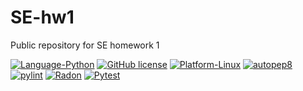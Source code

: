 # SE-hw1

Public repository for SE homework 1

[![Language-Python](https://img.shields.io/badge/Language-Python-green)](https://www.python.org/)
[![GitHub license](https://img.shields.io/github/license/SE-vrs-organization/SE-hw1)](https://github.com/SE-vrs-organization/SE-hw1/blob/main/License.md)
[![Platform-Linux](https://img.shields.io/badge/Platform-Linux-blue)](https://www.linux.org/)
[![autopep8](https://img.shields.io/badge/autopep8-green)](https://github.com/SE-vrs-organization/SE-hw1/actions/workflows/autopep8.yaml)
[![pylint](https://img.shields.io/badge/pylint-green)](https://github.com/SE-vrs-organization/SE-hw1/actions/workflows/pylint.yaml)
[![Radon](https://img.shields.io/badge/radon-green)](https://github.com/SE-vrs-organization/SE-hw1/actions/workflows/radon.yaml)
[![Pytest](https://github.com/SE-vrs-organization/SE-hw1/actions/workflows/pytest.yaml/badge.svg)](https://github.com/SE-vrs-organization/SE-hw1/actions/workflows/pytest.yaml)
